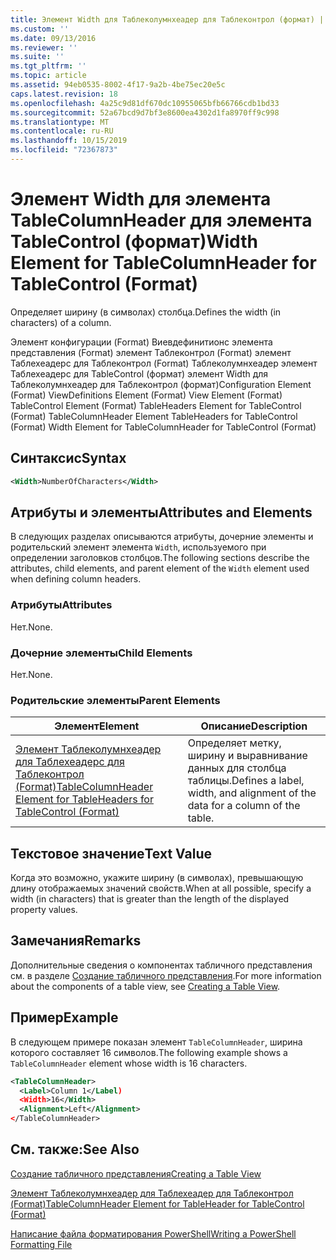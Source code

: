 ```yaml
---
title: Элемент Width для Таблеколумнхеадер для Таблеконтрол (формат) | Документация Майкрософт
ms.custom: ''
ms.date: 09/13/2016
ms.reviewer: ''
ms.suite: ''
ms.tgt_pltfrm: ''
ms.topic: article
ms.assetid: 94eb0535-8002-4f17-9a2b-4be75ec20e5c
caps.latest.revision: 18
ms.openlocfilehash: 4a25c9d81df670dc10955065bfb66766cdb1bd33
ms.sourcegitcommit: 52a67bcd9d7bf3e8600ea4302d1fa8970ff9c998
ms.translationtype: MT
ms.contentlocale: ru-RU
ms.lasthandoff: 10/15/2019
ms.locfileid: "72367873"
---
```

# <a name="width-element-for-tablecolumnheader-for-tablecontrol-format"></a><span data-ttu-id="83c75-102">Элемент Width для элемента TableColumnHeader для элемента TableControl (формат)</span><span class="sxs-lookup"><span data-stu-id="83c75-102">Width Element for TableColumnHeader for TableControl (Format)</span></span>

<span data-ttu-id="83c75-103">Определяет ширину (в символах) столбца.</span><span class="sxs-lookup"><span data-stu-id="83c75-103">Defines the width (in characters) of a column.</span></span>

<span data-ttu-id="83c75-104">Элемент конфигурации (Format) Виевдефинитионс элемента представления (Format) элемент Таблеконтрол (Format) элемент Таблехеадерс для Таблеконтрол (Format) Таблеколумнхеадер элемент Таблехеадерс для TableControl (формат) элемент Width для Таблеколумнхеадер для Таблеконтрол (формат)</span><span class="sxs-lookup"><span data-stu-id="83c75-104">Configuration Element (Format) ViewDefinitions Element (Format) View Element (Format) TableControl Element (Format) TableHeaders Element for TableControl (Format) TableColumnHeader Element TableHeaders for TableControl (Format) Width Element for TableColumnHeader for TableControl (Format)</span></span>

## <a name="syntax"></a><span data-ttu-id="83c75-105">Синтаксис</span><span class="sxs-lookup"><span data-stu-id="83c75-105">Syntax</span></span>

```xml
<Width>NumberOfCharacters</Width>
```

## <a name="attributes-and-elements"></a><span data-ttu-id="83c75-106">Атрибуты и элементы</span><span class="sxs-lookup"><span data-stu-id="83c75-106">Attributes and Elements</span></span>

<span data-ttu-id="83c75-107">В следующих разделах описываются атрибуты, дочерние элементы и родительский элемент элемента `Width`, используемого при определении заголовков столбцов.</span><span class="sxs-lookup"><span data-stu-id="83c75-107">The following sections describe the attributes, child elements, and parent element of the `Width` element used when defining column headers.</span></span>

### <a name="attributes"></a><span data-ttu-id="83c75-108">Атрибуты</span><span class="sxs-lookup"><span data-stu-id="83c75-108">Attributes</span></span>

<span data-ttu-id="83c75-109">Нет.</span><span class="sxs-lookup"><span data-stu-id="83c75-109">None.</span></span>

### <a name="child-elements"></a><span data-ttu-id="83c75-110">Дочерние элементы</span><span class="sxs-lookup"><span data-stu-id="83c75-110">Child Elements</span></span>

<span data-ttu-id="83c75-111">Нет.</span><span class="sxs-lookup"><span data-stu-id="83c75-111">None.</span></span>

### <a name="parent-elements"></a><span data-ttu-id="83c75-112">Родительские элементы</span><span class="sxs-lookup"><span data-stu-id="83c75-112">Parent Elements</span></span>

|<span data-ttu-id="83c75-113">Элемент</span><span class="sxs-lookup"><span data-stu-id="83c75-113">Element</span></span>|<span data-ttu-id="83c75-114">Описание</span><span class="sxs-lookup"><span data-stu-id="83c75-114">Description</span></span>|
|-------------|-----------------|
|[<span data-ttu-id="83c75-115">Элемент Таблеколумнхеадер для Таблехеадерс для Таблеконтрол (Format)</span><span class="sxs-lookup"><span data-stu-id="83c75-115">TableColumnHeader Element for TableHeaders for TableControl (Format)</span></span>](./tablecolumnheader-element-format.md)|<span data-ttu-id="83c75-116">Определяет метку, ширину и выравнивание данных для столбца таблицы.</span><span class="sxs-lookup"><span data-stu-id="83c75-116">Defines a label, width, and alignment of the data for a column of the table.</span></span>|

## <a name="text-value"></a><span data-ttu-id="83c75-117">Текстовое значение</span><span class="sxs-lookup"><span data-stu-id="83c75-117">Text Value</span></span>

<span data-ttu-id="83c75-118">Когда это возможно, укажите ширину (в символах), превышающую длину отображаемых значений свойств.</span><span class="sxs-lookup"><span data-stu-id="83c75-118">When at all possible, specify a width (in characters) that is greater than the length of the displayed property values.</span></span>

## <a name="remarks"></a><span data-ttu-id="83c75-119">Замечания</span><span class="sxs-lookup"><span data-stu-id="83c75-119">Remarks</span></span>

<span data-ttu-id="83c75-120">Дополнительные сведения о компонентах табличного представления см. в разделе [Создание табличного представления](./creating-a-table-view.md).</span><span class="sxs-lookup"><span data-stu-id="83c75-120">For more information about the components of a table view, see [Creating a Table View](./creating-a-table-view.md).</span></span>

## <a name="example"></a><span data-ttu-id="83c75-121">Пример</span><span class="sxs-lookup"><span data-stu-id="83c75-121">Example</span></span>

<span data-ttu-id="83c75-122">В следующем примере показан элемент `TableColumnHeader`, ширина которого составляет 16 символов.</span><span class="sxs-lookup"><span data-stu-id="83c75-122">The following example shows a `TableColumnHeader` element whose width is 16 characters.</span></span>

```xml
<TableColumnHeader>
  <Label>Column 1</Label)
  <Width>16</Width>
  <Alignment>Left</Alignment>
</TableColumnHeader>
```

## <a name="see-also"></a><span data-ttu-id="83c75-123">См. также:</span><span class="sxs-lookup"><span data-stu-id="83c75-123">See Also</span></span>

[<span data-ttu-id="83c75-124">Создание табличного представления</span><span class="sxs-lookup"><span data-stu-id="83c75-124">Creating a Table View</span></span>](./creating-a-table-view.md)

[<span data-ttu-id="83c75-125">Элемент Таблеколумнхеадер для Таблехеадер для Таблеконтрол (Format)</span><span class="sxs-lookup"><span data-stu-id="83c75-125">TableColumnHeader Element for TableHeader for TableControl (Format)</span></span>](./tablecolumnheader-element-format.md)

[<span data-ttu-id="83c75-126">Написание файла форматирования PowerShell</span><span class="sxs-lookup"><span data-stu-id="83c75-126">Writing a PowerShell Formatting File</span></span>](./writing-a-powershell-formatting-file.md)
